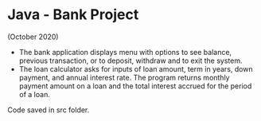 # Java - Bank Project
(October 2020)

- The bank application displays menu with options to see balance, previous transaction, or to deposit, withdraw and to exit the system.
- The loan calculator asks for inputs of loan amount, term in years, down payment, and annual interest rate. The program returns monthly payment amount on a loan and the total interest accrued for the period of a loan.

Code saved in src folder. 
